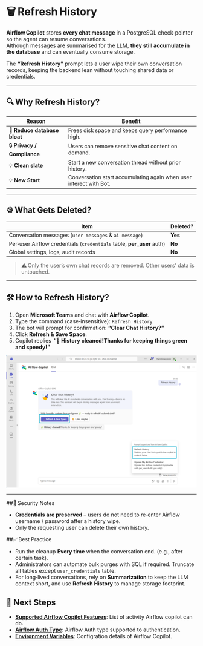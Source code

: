 # 🗑️ Refresh History

**Airflow Copilot** stores **every chat message** in a PostgreSQL check‑pointer so the agent can
resume conversations.  
Although messages are summarised for the LLM, **they still accumulate in the database** and
can eventually consume storage.

The **“Refresh History”** prompt lets a user wipe their own conversation records, keeping
the backend lean without touching shared data or credentials.

---

## 🔍 Why Refresh History?

| Reason | Benefit |
|--------|---------|
| 🧹 **Reduce database bloat** | Frees disk space and keeps query performance high. |
| 🔒 **Privacy / Compliance** | Users can remove sensitive chat content on demand. |
| 💡 **Clean slate** | Start a new conversation thread without prior history. |
| 💡 **New Start** | Conversation start accumulating again when user interect with Bot. |

---

## ⚙️ What Gets Deleted?

| Item | Deleted? |
|------|----------|
| Conversation messages (`user messages` & `ai message`) | **Yes** |
| Per‑user Airflow credentials (`credentials` table, **per_user** auth) | **No** |
| Global settings, logs, audit records | **No** |

> ⚠️ Only the user’s own chat records are removed. Other users’ data is untouched.

---

## 🛠️ How to Refresh History?

1. Open **Microsoft Teams** and chat with **Airflow Copilot**.  
2. Type the command (case‑insensitive): ```Refresh History```
3. The bot will prompt for confirmation:  **“Clear Chat History?”**
4. Click **Refresh & Save Space**.  
5. Copilot replies  **“🌿 History cleaned!Thanks for keeping things green and speedy!”**

![Refresh History](../assets/Refresh_History.png)

---

##🔐 Security Notes
* **Credentials are preserved** – users do not need to re‑enter Airflow username / password after a history wipe.
* Only the requesting user can delete their own history.

##✅ Best Practice
* Run the cleanup **Every time** when the conversation end. (e.g., after certain task).
* Administrators can automate bulk purges with SQL if required. Truncate all tables except `user_credentials` table.
* For long‑lived conversations, rely on **Summarization** to keep the LLM context short, and
use **Refresh History** to manage storage footprint.


## 🔗 Next Steps

- **[Supported Airflow Copilot Features](/architecture/supported_apis)**: List of activity Airflow copilot can do.
- **[Airflow Auth Type](/architecture/airflow_auth_type)**: Airflow Auth type supported to authentication.
- **[Environment Variables](/configuration/environment_variables)**: Configration details of Airflow Copilot.

